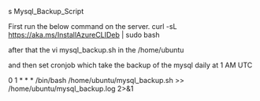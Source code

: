 s Mysql_Backup_Script


First run the below command on the server.
curl -sL https://aka.ms/InstallAzureCLIDeb | sudo bash



after that the vi mysql_backup.sh in the /home/ubuntu

and then set cronjob which take the backup of the mysql daily at 1 AM UTC

0 1 * * * /bin/bash /home/ubuntu/mysql_backup.sh >> /home/ubuntu/mysql_backup.log 2>&1

